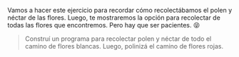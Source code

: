 Vamos a hacer este ejercicio para recordar cómo recolectábamos el polen y néctar de las flores. Luego, te mostraremos la opción para recolectar de todas las flores que encontremos. Pero hay que ser pacientes. :stuck_out_tongue_closed_eyes:

> Construí un programa para recolectar polen y néctar de todo el camino de flores blancas. Luego, polinizá el camino de flores rojas.
